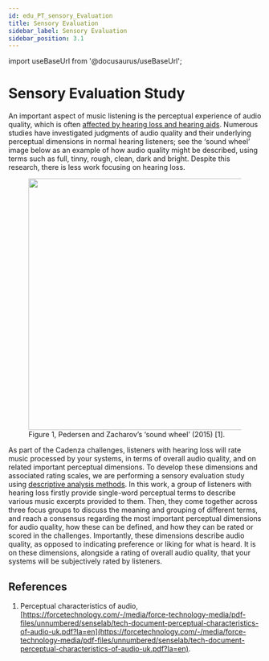```yaml
---
id: edu_PT_sensory_Evaluation
title: Sensory Evaluation
sidebar_label: Sensory Evaluation
sidebar_position: 3.1
---
```


import useBaseUrl from '@docusaurus/useBaseUrl';

# Sensory Evaluation Study 

An important aspect of music listening is the perceptual experience of audio quality, which is often [affected by hearing loss and hearing aids](/docs/learning_resources/Hearing_impairment/edu_HI_HAFM.md). Numerous studies have investigated judgments of audio quality and their underlying perceptual dimensions in normal hearing listeners; see the ‘sound wheel’ image below as an example of how audio quality might be described, using terms such as full, tinny, rough, clean, dark and bright. Despite this research, there is less work focusing on hearing loss. 

<figure id="fig1">
<img width="500" src={useBaseUrl('../img/sound_wheel.png')} />
<figcaption>Figure 1, Pedersen and Zacharov’s ‘sound wheel’ (2015) [1].</figcaption>
</figure>

As part of the Cadenza challenges, listeners with hearing loss will rate music processed by your systems, in terms of overall audio quality, and on related important perceptual dimensions. To develop these dimensions and associated rating scales, we are performing a sensory evaluation study using [descriptive analysis methods](https://www.sciencedirect.com/topics/food-science/descriptive-analysis). In this work, a group of listeners with hearing loss firstly provide single-word perceptual terms to describe various music excerpts provided to them. Then, they come together across three focus groups to discuss the meaning and grouping of different terms, and reach a consensus regarding the most important perceptual dimensions for audio quality, how these can be defined, and how they can be rated or scored in the challenges. Importantly, these dimensions describe audio quality, as opposed to indicating preference or liking for what is heard. It is on these dimensions, alongside a rating of overall audio quality, that your systems will be subjectively rated by listeners. 

## References

<a name="refs"></a>

1. Perceptual characteristics of audio, [https://forcetechnology.com/-/media/force-technology-media/pdf-files/unnumbered/senselab/tech-document-perceptual-characteristics-of-audio-uk.pdf?la=en](https://forcetechnology.com/-/media/force-technology-media/pdf-files/unnumbered/senselab/tech-document-perceptual-characteristics-of-audio-uk.pdf?la=en).